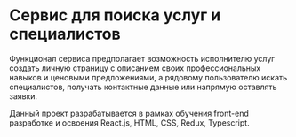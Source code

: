 # Сервис для поиска услуг и специалистов # 

Функционал сервиса предполагает возможность исполнителю услуг создать личную страницу с описанием своих профессиональных навыков и ценовыми предложениями, а рядовому пользователю искать специалистов, получать контактные данные или напрямую оставлять заявки.

Данный проект разрабатывается в рамках обучения front-end разработке и освоения React.js, HTML, CSS, Redux, Typescript.
